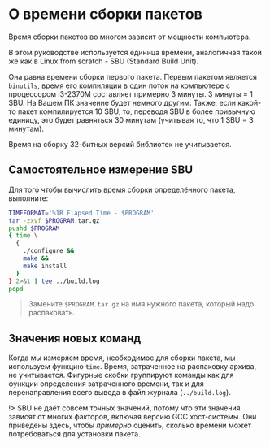 # О времени сборки пакетов

Время сборки пакетов во многом зависит от мощности компьютера.

В этом руководстве используется единица времени, аналогичная такой же как в Linux from scratch - SBU (Standard Build Unit).

Она равна времени сборки первого пакета. Первым пакетом является `binutils`, время его компиляции в один поток на компьютере с процессором i3-2370M составляет примерно 3 минуты. 3 минуты = 1 SBU. На Вашем ПК значение будет немного другим. Также, если какой-то пакет компилируется 10 SBU, то, переводя SBU в более привычную единицу, это будет равняться 30 минутам (учитывая то, что 1 SBU = 3 минутам).

Время на сборку 32-битных версий библиотек не учитывается.

## Самостоятельное измерение SBU

Для того чтобы вычислить время сборки определённого пакета, выполните:

```bash
TIMEFORMAT='%1R Elapsed Time - $PROGRAM'
tar -zxvf $PROGRAM.tar.gz
pushd $PROGRAM
{ time \
  {
    ./configure &&
    make &&
    make install
  }
} 2>&1 | tee ../build.log
popd
```

> Замените `$PROGRAM.tar.gz` на имя нужного пакета, который надо распаковать.

## Значения новых команд

Когда мы измеряем время, необходимое для сборки пакета, мы используем функцию `time`. Время, затраченное на распаковку архива, не учитывается. Фигурные скобки группируют команды как для функции определения затраченного времени, так и для перенаправления всего вывода в файл журнала (`../build.log`).

!> SBU не даёт совсем точных значений, потому что эти значения зависят от многих факторов, включая версию GCC хост-системы. Они приведены здесь, чтобы _примерно_ оценить, сколько времени может потребоваться для установки пакета.
